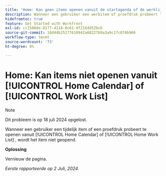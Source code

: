 ```yaml
---
title: 'Home: Kan geen items openen vanuit de startagenda of de werklijst'
description: Wanneer een gebruiker een werkitem of proefdruk probeert te openen via de thuisagenda of de thuiswerklijst, wordt het item niet geopend.
hidefromtoc: true
feature: Get Started with Workfront
exl-id: cc1508de-8177-4118-8c61-df216dd52bc6
source-git-commit: 18d44b25277610942a68227b9a3a9c17c874b966
workflow-type: tm+mt
source-wordcount: '73'
ht-degree: 0%

---
```


# Home: Kan items niet openen vanuit [!UICONTROL Home Calendar] of [!UICONTROL Work List]

>[!NOTE]
>
>Dit probleem is op 18 juli 2024 opgelost.

Wanneer een gebruiker een tijdelijk item of een proefdruk probeert te openen vanuit [!UICONTROL Home Calendar] of [!UICONTROL Home Work List] , wordt het item niet geopend.

**Oplossing**

Vernieuw de pagina.

_Eerste rapporteerde op 2 Juli, 2024._
